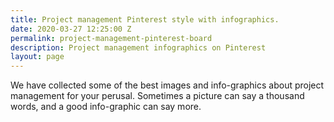 ```yaml
---
title: Project management Pinterest style with infographics.
date: 2020-03-27 12:25:00 Z
permalink: project-management-pinterest-board
description: Project management infographics on Pinterest
layout: page
---
```


We have collected some of the best images and info-graphics about project management for your perusal. Sometimes a picture can say a thousand words, and a good info-graphic can say more.

<p><a data-pin-do="embedBoard" data-pin-board-width="700" data-pin-scale-height="240" data-pin-scale-width="80" href="https://www.pinterest.co.uk/simpris/project-management/"></a><br />
<script async="" defer="" src="//assets.pinterest.com/js/pinit.js"></script></p>